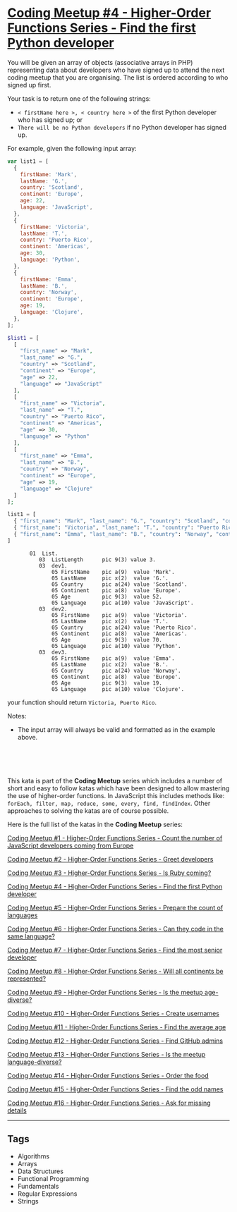 # [Coding Meetup #4 - Higher-Order Functions Series - Find the first Python developer](https://www.codewars.com/kata/5827bc50f524dd029d0005f2)

You will be given an array of objects (associative arrays in PHP) representing data about developers who have signed up to attend the next coding meetup that you are organising. The list is ordered according to who signed up first.

Your task is to return one of the following strings:

- `< firstName here >, < country here >` of the first Python developer who has signed up; or
- `There will be no Python developers` if no Python developer has signed up.

For example, given the following input array:

```javascript
var list1 = [
  {
    firstName: 'Mark',
    lastName: 'G.',
    country: 'Scotland',
    continent: 'Europe',
    age: 22,
    language: 'JavaScript',
  },
  {
    firstName: 'Victoria',
    lastName: 'T.',
    country: 'Puerto Rico',
    continent: 'Americas',
    age: 30,
    language: 'Python',
  },
  {
    firstName: 'Emma',
    lastName: 'B.',
    country: 'Norway',
    continent: 'Europe',
    age: 19,
    language: 'Clojure',
  },
];
```

```php
$list1 = [
  [
    "first_name" => "Mark",
    "last_name" => "G.",
    "country" => "Scotland",
    "continent" => "Europe",
    "age" => 22,
    "language" => "JavaScript"
  ],
  [
    "first_name" => "Victoria",
    "last_name" => "T.",
    "country" => "Puerto Rico",
    "continent" => "Americas",
    "age" => 30,
    "language" => "Python"
  ],
  [
    "first_name" => "Emma",
    "last_name" => "B.",
    "country" => "Norway",
    "continent" => "Europe",
    "age" => 19,
    "language" => "Clojure"
  ]
];
```

```python
list1 = [
  { "first_name": "Mark", "last_name": "G.", "country": "Scotland", "continent": "Europe", "age": 22, "language": "JavaScript" },
  { "first_name": "Victoria", "last_name": "T.", "country": "Puerto Rico", "continent": "Americas", "age": 30, "language": "Python" },
  { "first_name": "Emma", "last_name": "B.", "country": "Norway", "continent": "Europe", "age": 19, "language": "Clojure" }
]
```

```cobol
       01  List.
          03  ListLength      pic 9(3) value 3.
          03  dev1.
              05 FirstName    pic a(9)  value 'Mark'.
              05 LastName     pic x(2)  value 'G.'.
              05 Country      pic a(24) value 'Scotland'.
              05 Continent    pic a(8)  value 'Europe'.
              05 Age          pic 9(3)  value 52.
              05 Language     pic a(10) value 'JavaScript'.
          03  dev2.
              05 FirstName    pic a(9)  value 'Victoria'.
              05 LastName     pic x(2)  value 'T.'.
              05 Country      pic a(24) value 'Puerto Rico'.
              05 Continent    pic a(8)  value 'Americas'.
              05 Age          pic 9(3)  value 70.
              05 Language     pic a(10) value 'Python'.
          03  dev3.
              05 FirstName    pic a(9)  value 'Emma'.
              05 LastName     pic x(2)  value 'B.'.
              05 Country      pic a(24) value 'Norway'.
              05 Continent    pic a(8)  value 'Europe'.
              05 Age          pic 9(3)  value 19.
              05 Language     pic a(10) value 'Clojure'.
```

your function should return `Victoria, Puerto Rico`.

Notes:

- The input array will always be valid and formatted as in the example above.
  <br>
  <br>
  <br>
  <br>
  <br>

This kata is part of the **Coding Meetup** series which includes a number of short and easy to follow katas which have been designed to allow mastering the use of higher-order functions. In JavaScript this includes methods like: `forEach, filter, map, reduce, some, every, find, findIndex`. Other approaches to solving the katas are of course possible.

Here is the full list of the katas in the **Coding Meetup** series:

<a href="http://www.codewars.com/kata/coding-meetup-number-1-higher-order-functions-series-count-the-number-of-javascript-developers-coming-from-europe">Coding Meetup #1 - Higher-Order Functions Series - Count the number of JavaScript developers coming from Europe</a>

<a href="https://www.codewars.com/kata/coding-meetup-number-2-higher-order-functions-series-greet-developers">Coding Meetup #2 - Higher-Order Functions Series - Greet developers</a>

<a href="https://www.codewars.com/kata/coding-meetup-number-3-higher-order-functions-series-is-ruby-coming">Coding Meetup #3 - Higher-Order Functions Series - Is Ruby coming?</a>

<a href="https://www.codewars.com/kata/coding-meetup-number-4-higher-order-functions-series-find-the-first-python-developer">Coding Meetup #4 - Higher-Order Functions Series - Find the first Python developer</a>

<a href="https://www.codewars.com/kata/coding-meetup-number-5-higher-order-functions-series-prepare-the-count-of-languages">Coding Meetup #5 - Higher-Order Functions Series - Prepare the count of languages</a>

<a href="https://www.codewars.com/kata/coding-meetup-number-6-higher-order-functions-series-can-they-code-in-the-same-language">Coding Meetup #6 - Higher-Order Functions Series - Can they code in the same language?</a>

<a href="http://www.codewars.com/kata/coding-meetup-number-7-higher-order-functions-series-find-the-most-senior-developer">Coding Meetup #7 - Higher-Order Functions Series - Find the most senior developer</a>

<a href="https://www.codewars.com/kata/coding-meetup-number-8-higher-order-functions-series-will-all-continents-be-represented">Coding Meetup #8 - Higher-Order Functions Series - Will all continents be represented?</a>

<a href="https://www.codewars.com/kata/coding-meetup-number-9-higher-order-functions-series-is-the-meetup-age-diverse">Coding Meetup #9 - Higher-Order Functions Series - Is the meetup age-diverse?</a>

<a href="https://www.codewars.com/kata/coding-meetup-number-10-higher-order-functions-series-create-usernames">Coding Meetup #10 - Higher-Order Functions Series - Create usernames</a>

<a href="https://www.codewars.com/kata/coding-meetup-number-11-higher-order-functions-series-find-the-average-age">Coding Meetup #11 - Higher-Order Functions Series - Find the average age</a>

<a href="https://www.codewars.com/kata/coding-meetup-number-12-higher-order-functions-series-find-github-admins">Coding Meetup #12 - Higher-Order Functions Series - Find GitHub admins</a>

<a href="https://www.codewars.com/kata/coding-meetup-number-13-higher-order-functions-series-is-the-meetup-language-diverse">Coding Meetup #13 - Higher-Order Functions Series - Is the meetup language-diverse?</a>

<a href="https://www.codewars.com/kata/coding-meetup-number-14-higher-order-functions-series-order-the-food">Coding Meetup #14 - Higher-Order Functions Series - Order the food</a>

<a href="https://www.codewars.com/kata/coding-meetup-number-15-higher-order-functions-series-find-the-odd-names">Coding Meetup #15 - Higher-Order Functions Series - Find the odd names</a>

<a href="https://www.codewars.com/kata/coding-meetup-number-16-higher-order-functions-series-ask-for-missing-details">Coding Meetup #16 - Higher-Order Functions Series - Ask for missing details</a>

---

## Tags

- Algorithms
- Arrays
- Data Structures
- Functional Programming
- Fundamentals
- Regular Expressions
- Strings
